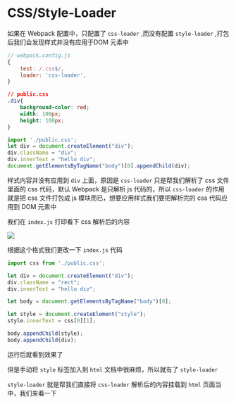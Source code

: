 # CSS/Style-Loader

如果在 Webpack 配置中，只配置了 `css-loader` ,而没有配置 `style-loader` ,打包后我们会发现样式并没有应用于DOM 元素中

```js
// webpack.config.js
{
    test: /.css$/,
    loader: 'css-loader',
}
```

```css
// public.css
.div{
    background-color: red;
    width: 100px;
    height: 100px;
}
```

```js
import './public.css';
let div = document.createElement("div");
div.className = "div";
div.innerText = "hello div";
document.getElementsByTagName("body")[0].appendChild(div);
```

样式内容并没有应用到 `div` 上面，原因是 `css-loader` 只是帮我们解析了 css 文件里面的 css 代码，默认 Webpack 是只解析 js 代码的，所以 `css-loader` 的作用就是把 css 文件打包成 js 模块而已，想要应用样式我们要把解析完的 css 代码应用到 DOM 元素中

我们在 `index.js` 打印看下 css 解析后的内容

![](https://upload-images.jianshu.io/upload_images/10812004-1db169a3934ed1c8.png?imageMogr2/auto-orient/strip|imageView2/2/w/567/format/webp)

根据这个格式我们更改一下 `index.js` 代码

```js
import css from './public.css';

let div = document.createElement("div");
div.className = "rect";
div.innerText = "hello div";

let body = document.getElementsByTagName("body")[0];

let style = document.createElement("style");
style.innerText = css[0][1];

body.appendChild(style);
body.appendChild(div);
```

运行后就看到效果了

但是手动将 `style` 标签加入到 `html` 文档中很麻烦，所以就有了 `style-loader`

`style-loader` 就是帮我们直接将 `css-loader` 解析后的内容挂载到 `html` 页面当中，我们来看一下



